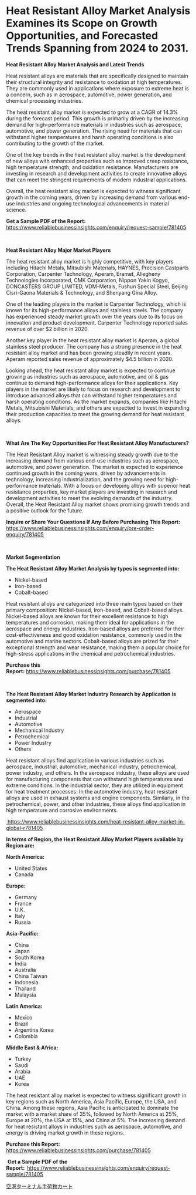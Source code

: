 <p><h1>Heat Resistant Alloy Market Analysis Examines its Scope on Growth Opportunities, and Forecasted Trends Spanning from 2024 to 2031.</h1></p><p><strong>Heat Resistant Alloy Market Analysis and Latest Trends</strong></p>
<p><p>Heat resistant alloys are materials that are specifically designed to maintain their structural integrity and resistance to oxidation at high temperatures. They are commonly used in applications where exposure to extreme heat is a concern, such as in aerospace, automotive, power generation, and chemical processing industries.</p><p>The heat resistant alloy market is expected to grow at a CAGR of 14.3% during the forecast period. This growth is primarily driven by the increasing demand for high-performance materials in industries such as aerospace, automotive, and power generation. The rising need for materials that can withstand higher temperatures and harsh operating conditions is also contributing to the growth of the market.</p><p>One of the key trends in the heat resistant alloy market is the development of new alloys with enhanced properties such as improved creep resistance, high temperature strength, and oxidation resistance. Manufacturers are investing in research and development activities to create innovative alloys that can meet the stringent requirements of modern industrial applications.</p><p>Overall, the heat resistant alloy market is expected to witness significant growth in the coming years, driven by increasing demand from various end-use industries and ongoing technological advancements in material science.</p></p>
<p><strong>Get a Sample PDF of the Report:&nbsp;</strong> <a href="https://www.reliablebusinessinsights.com/enquiry/request-sample/781405">https://www.reliablebusinessinsights.com/enquiry/request-sample/781405</a></p>
<p>&nbsp;</p>
<p><strong>Heat Resistant Alloy Major Market Players</strong></p>
<p><p>The heat resistant alloy market is highly competitive, with key players including Hitachi Metals, Mitsubishi Materials, HAYNES, Precision Castparts Corporation, Carpenter Technology, Aperam, Eramet, Allegheny Technologies Incorporated, CMK Corporation, Nippon Yakin Kogyo, DONCASTERS GROUP LIMITED, VDM-Metals, Fushun Special Steel, Beijing Cisri-Gaona Materials & Technology, and Shenyang Gina Alloy.</p><p>One of the leading players in the market is Carpenter Technology, which is known for its high-performance alloys and stainless steels. The company has experienced steady market growth over the years due to its focus on innovation and product development. Carpenter Technology reported sales revenue of over $2 billion in 2020.</p><p>Another key player in the heat resistant alloy market is Aperam, a global stainless steel producer. The company has a strong presence in the heat resistant alloy market and has been growing steadily in recent years. Aperam reported sales revenue of approximately $4.5 billion in 2020.</p><p>Looking ahead, the heat resistant alloy market is expected to continue growing as industries such as aerospace, automotive, and oil & gas continue to demand high-performance alloys for their applications. Key players in the market are likely to focus on research and development to introduce advanced alloys that can withstand higher temperatures and harsh operating conditions. As the market expands, companies like Hitachi Metals, Mitsubishi Materials, and others are expected to invest in expanding their production capacities to meet the growing demand for heat resistant alloys.</p></p>
<p>&nbsp;</p>
<p><strong>What Are The Key Opportunities For Heat Resistant Alloy Manufacturers?</strong></p>
<p><p>The Heat Resistant Alloy market is witnessing steady growth due to the increasing demand from various end-use industries such as aerospace, automotive, and power generation. The market is expected to experience continued growth in the coming years, driven by advancements in technology, increasing industrialization, and the growing need for high-performance materials. With a focus on developing alloys with superior heat resistance properties, key market players are investing in research and development activities to meet the evolving demands of the industry. Overall, the Heat Resistant Alloy market shows promising growth trends and a positive outlook for the future.</p></p>
<p><strong>Inquire or Share Your Questions If Any Before Purchasing This Report:</strong> <a href="https://www.reliablebusinessinsights.com/enquiry/pre-order-enquiry/781405">https://www.reliablebusinessinsights.com/enquiry/pre-order-enquiry/781405</a></p>
<p>&nbsp;</p>
<p><strong>Market Segmentation</strong></p>
<p><strong>The Heat Resistant Alloy Market Analysis by types is segmented into:</strong></p>
<p><ul><li>Nickel-based</li><li>Iron-based</li><li>Cobalt-based</li></ul></p>
<p><p>Heat resistant alloys are categorized into three main types based on their primary composition: Nickel-based, Iron-based, and Cobalt-based alloys. Nickel-based alloys are known for their excellent resistance to high temperatures and corrosion, making them ideal for applications in the aerospace and energy industries. Iron-based alloys are preferred for their cost-effectiveness and good oxidation resistance, commonly used in the automotive and marine sectors. Cobalt-based alloys are prized for their exceptional strength and wear resistance, making them a popular choice for high-stress applications in the chemical and petrochemical industries.</p></p>
<p><strong>Purchase this Report:&nbsp;</strong><a href="https://www.reliablebusinessinsights.com/purchase/781405">https://www.reliablebusinessinsights.com/purchase/781405</a></p>
<p>&nbsp;</p>
<p><strong>The Heat Resistant Alloy Market Industry Research by Application is segmented into:</strong></p>
<p><ul><li>Aerospace</li><li>Industrial</li><li>Automotive</li><li>Mechanical Industry</li><li>Petrochemical</li><li>Power Industry</li><li>Others</li></ul></p>
<p><p>Heat resistant alloys find application in various industries such as aerospace, industrial, automotive, mechanical industry, petrochemical, power industry, and others. In the aerospace industry, these alloys are used for manufacturing components that can withstand high temperatures and extreme conditions. In the industrial sector, they are utilized in equipment for heat treatment processes. In the automotive industry, heat resistant alloys are used in exhaust systems and engine components. Similarly, in the petrochemical, power, and other industries, these alloys find application in high temperature and corrosive environments.</p></p>
<p><a href="https://www.reliablebusinessinsights.com/heat-resistant-alloy-market-in-global-r781405">&nbsp;https://www.reliablebusinessinsights.com/heat-resistant-alloy-market-in-global-r781405</a></p>
<p><strong>In terms of Region, the Heat Resistant Alloy Market Players available by Region are:</strong></p>
<p>
    <p> <strong> North America: </strong>
        <ul>
            <li>United States</li>
            <li>Canada</li>
        </ul>
        </p> 
    <p> <strong> Europe: </strong>
        <ul>
            <li>Germany</li>
            <li>France</li>
            <li>U.K.</li>
            <li>Italy</li>
            <li>Russia</li>
        </ul>
        </p> 
    <p> <strong> Asia-Pacific: </strong>
        <ul>
            <li>China</li>
            <li>Japan</li>
            <li>South Korea</li>
            <li>India</li>
            <li>Australia</li>
            <li>China Taiwan</li>
            <li>Indonesia</li>
            <li>Thailand</li>
            <li>Malaysia</li>
        </ul>
        </p> 
    <p> <strong> Latin America: </strong>
        <ul>
            <li>Mexico</li>
            <li>Brazil</li>
            <li>Argentina Korea</li>
            <li>Colombia</li>
        </ul>
        </p> 
    <p> <strong> Middle East & Africa: </strong>
        <ul>
            <li>Turkey</li>
            <li>Saudi</li>
            <li>Arabia</li>
            <li>UAE</li>
            <li>Korea</li>
        </ul>
    </p>
    </p>
<p><p>The heat resistant alloy market is expected to witness significant growth in key regions such as North America, Asia Pacific, Europe, the USA, and China. Among these regions, Asia Pacific is anticipated to dominate the market with a market share of 35%, followed by North America at 25%, Europe at 20%, the USA at 15%, and China at 5%. The increasing demand for heat resistant alloys in industries such as aerospace, automotive, and energy is driving market growth in these regions.</p></p>
<p><strong>Purchase this Report: </strong><a href="https://www.reliablebusinessinsights.com/purchase/781405">https://www.reliablebusinessinsights.com/purchase/781405</a></p>
<p>&nbsp;<strong>Get a Sample PDF of the Report:&nbsp;&nbsp;</strong><a href="https://www.reliablebusinessinsights.com/enquiry/request-sample/781405">https://www.reliablebusinessinsights.com/enquiry/request-sample/781405</a></p>
<p><strong></strong></p>
<p><p><a href="https://github.com/alyle7648/Market-Research-Report-List-1/blob/main/5877704110790.md">空港ターミナル手荷物カート</a></p></p>